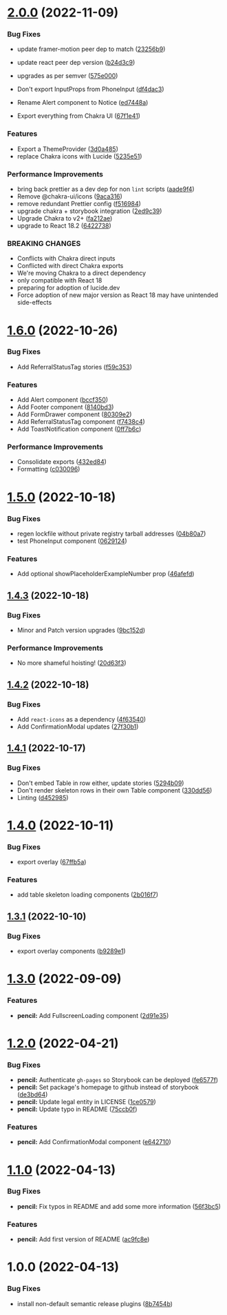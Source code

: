 # [2.0.0](https://github.com/perxhealth/react-ui/compare/v1.6.0...v2.0.0) (2022-11-09)


### Bug Fixes

* update framer-motion peer dep to match ([23256b9](https://github.com/perxhealth/react-ui/commit/23256b994eee22287692f46bb2c4ad4fb14588b1))
* update react peer dep version ([b24d3c9](https://github.com/perxhealth/react-ui/commit/b24d3c994d8b23be9e060b7af8c4d552f731dff2))
* upgrades as per semver ([575e000](https://github.com/perxhealth/react-ui/commit/575e000cad93ce445ad2b8ac88882320833618fb))


* Don't export InputProps from PhoneInput ([df4dac3](https://github.com/perxhealth/react-ui/commit/df4dac369bd7de837b6fd102fa48a746164771c9))
* Rename Alert component to Notice ([ed7448a](https://github.com/perxhealth/react-ui/commit/ed7448ac7fa1379a91bb75feb4b13f667758efab))
* Export everything from Chakra UI ([67f1e41](https://github.com/perxhealth/react-ui/commit/67f1e4135103240a3fcd58cfc8597e5b053f25a9))


### Features

* Export a ThemeProvider ([3d0a485](https://github.com/perxhealth/react-ui/commit/3d0a4854fdad83d1f9e40ca521df4a5d04378344))
* replace Chakra icons with Lucide ([5235e51](https://github.com/perxhealth/react-ui/commit/5235e51766aa6fd2548c97213b842a549c9c45e2))


### Performance Improvements

* bring back prettier as a dev dep for non `lint` scripts ([aade9f4](https://github.com/perxhealth/react-ui/commit/aade9f4b904f6661185ee71ffda112673a440dc1))
* Remove @chakra-ui/icons ([9aca316](https://github.com/perxhealth/react-ui/commit/9aca31652164ba8fb634fe62659626a4f51b2280))
* remove redundant Prettier config ([f516984](https://github.com/perxhealth/react-ui/commit/f5169843a5112dca3e500ae5e95cd34fe6c39565))
* upgrade chakra + storybook integration ([2ed9c39](https://github.com/perxhealth/react-ui/commit/2ed9c39540e1ebfafde57e03f26678adc5a4d02f))
* Upgrade Chakra to v2+ ([fa212ae](https://github.com/perxhealth/react-ui/commit/fa212ae5a921fba29e4ecfbf34071c85f7ffb4c8))
* upgrade to React 18.2 ([6422738](https://github.com/perxhealth/react-ui/commit/6422738671968c42935796267d8b63d18b0afe35))


### BREAKING CHANGES

* Conflicts with Chakra direct inputs
* Conflicted with direct Chakra exports
* We're moving Chakra to a direct dependency
* only compatible with React 18
* preparing for adoption of lucide.dev
* Force adoption of new major version as React 18
may have unintended side-effects

# [1.6.0](https://github.com/perxhealth/react-ui/compare/v1.5.0...v1.6.0) (2022-10-26)


### Bug Fixes

* Add ReferralStatusTag stories ([f59c353](https://github.com/perxhealth/react-ui/commit/f59c353ebf59c23a9e64490f13db243885d2da77))


### Features

* Add Alert component ([bccf350](https://github.com/perxhealth/react-ui/commit/bccf35021493adc73421b39d582ff8622bf1aa8d))
* Add Footer component ([8140bd3](https://github.com/perxhealth/react-ui/commit/8140bd39b0fb3b94d13ad0691ad460ae726ace65))
* Add FormDrawer component ([80309e2](https://github.com/perxhealth/react-ui/commit/80309e23c3646a9c9bcb48cbbc4958244ae81423))
* Add ReferralStatusTag component ([f7438c4](https://github.com/perxhealth/react-ui/commit/f7438c4665e87120abea5aa4777b374feaf568ed))
* Add ToastNotification component ([0ff7b6c](https://github.com/perxhealth/react-ui/commit/0ff7b6c998f82d646f44501cbf65bea04c1b66b3))


### Performance Improvements

* Consolidate exports ([432ed84](https://github.com/perxhealth/react-ui/commit/432ed840196c9a02486a3634286e529548c92f66))
* Formatting ([c030096](https://github.com/perxhealth/react-ui/commit/c0300965491c0c080d20819bac7054f0a4704712))

# [1.5.0](https://github.com/perxhealth/react-ui/compare/v1.4.3...v1.5.0) (2022-10-18)


### Bug Fixes

* regen lockfile without private registry tarball addresses ([04b80a7](https://github.com/perxhealth/react-ui/commit/04b80a74ab3e9560383c591fd762cca848439350))
* test PhoneInput component ([0629124](https://github.com/perxhealth/react-ui/commit/06291247b7caf41db6d6b9c016a78fd02f978a07))


### Features

* Add optional showPlaceholderExampleNumber prop ([46afefd](https://github.com/perxhealth/react-ui/commit/46afefd28421553e32cac2ed19f0bfe05cb61e7c))

## [1.4.3](https://github.com/perxhealth/react-ui/compare/v1.4.2...v1.4.3) (2022-10-18)


### Bug Fixes

* Minor and Patch version upgrades ([9bc152d](https://github.com/perxhealth/react-ui/commit/9bc152dc8d132877045a22ebf9924f935b459a88))


### Performance Improvements

* No more shameful hoisting! ([20d63f3](https://github.com/perxhealth/react-ui/commit/20d63f369e0cb3fafdd382f2b4fdafc16558d2c3))

## [1.4.2](https://github.com/perxhealth/react-ui/compare/v1.4.1...v1.4.2) (2022-10-18)


### Bug Fixes

* Add `react-icons` as a dependency ([4f63540](https://github.com/perxhealth/react-ui/commit/4f63540fa8c2a37313c7438d6e3830cb5d5a8fa5))
* Add ConfirmationModal updates ([27f30b1](https://github.com/perxhealth/react-ui/commit/27f30b1e9ac71658aad7793824d9dc24f9e47b18))

## [1.4.1](https://github.com/perxhealth/react-ui/compare/v1.4.0...v1.4.1) (2022-10-17)


### Bug Fixes

* Don't embed Table in row either, update stories ([5294b09](https://github.com/perxhealth/react-ui/commit/5294b096ed6ff6b1a82388658283664dac23ba45))
* Don't render skeleton rows in their own Table component ([330dd56](https://github.com/perxhealth/react-ui/commit/330dd5628cbfb680264817433134b24f8f931a00))
* Linting ([d452985](https://github.com/perxhealth/react-ui/commit/d452985f0b37cc4957db11348a006f7a5858ce35))

# [1.4.0](https://github.com/perxhealth/react-ui/compare/v1.3.1...v1.4.0) (2022-10-11)


### Bug Fixes

* export overlay ([67ffb5a](https://github.com/perxhealth/react-ui/commit/67ffb5a9661f5d9719a1987e11d72b6bf0f04551))


### Features

* add table skeleton loading components ([2b016f7](https://github.com/perxhealth/react-ui/commit/2b016f7b07485f52871600bfa7b8d4a5af5b62c7))

## [1.3.1](https://github.com/perxhealth/react-ui/compare/v1.3.0...v1.3.1) (2022-10-10)


### Bug Fixes

* export overlay components ([b9289e1](https://github.com/perxhealth/react-ui/commit/b9289e1f0f0f1251df619dcd05f9ab8714754d65))

# [1.3.0](https://github.com/perxhealth/react-ui/compare/v1.2.0...v1.3.0) (2022-09-09)


### Features

* **pencil:** Add FullscreenLoading component ([2d91e35](https://github.com/perxhealth/react-ui/commit/2d91e35a864c9d4d812f6dc86a6401dc28437c78))

# [1.2.0](https://github.com/perxhealth/react-ui/compare/v1.1.0...v1.2.0) (2022-04-21)


### Bug Fixes

* **pencil:** Authenticate `gh-pages` so Storybook can be deployed ([fe6577f](https://github.com/perxhealth/react-ui/commit/fe6577fff9d13f10c8ddfff8c020422ac60b2768))
* **pencil:** Set package's homepage to github instead of storybook ([de3bd64](https://github.com/perxhealth/react-ui/commit/de3bd64602f30087e81b7212db19ff7532c4cc1a))
* **pencil:** Update legal entity in LICENSE ([1ce0579](https://github.com/perxhealth/react-ui/commit/1ce057966618f84784083030b434c451336335b3))
* **pencil:** Update typo in README ([75ccb0f](https://github.com/perxhealth/react-ui/commit/75ccb0f0b77f705f0d43a52ef023804c818fe4c7))


### Features

* **pencil:** Add ConfirmationModal component ([e642710](https://github.com/perxhealth/react-ui/commit/e6427106bd622c2827a5aae1f100f7fbe852c614))

# [1.1.0](https://github.com/perxhealth/react-ui/compare/v1.0.0...v1.1.0) (2022-04-13)


### Bug Fixes

* **pencil:** Fix typos in README and add some more information ([56f3bc5](https://github.com/perxhealth/react-ui/commit/56f3bc5c12f30daee4a1cdd1df6e363ee7f49989))


### Features

* **pencil:** Add first version of README ([ac9fc8e](https://github.com/perxhealth/react-ui/commit/ac9fc8e441bdb8beda9c7033a6e12985b6810e72))

# 1.0.0 (2022-04-13)


### Bug Fixes

* install non-default semantic release plugins ([8b7454b](https://github.com/perxhealth/react-ui/commit/8b7454b3debe556d4c6b1a1a245a2bd07e2db6ce))
